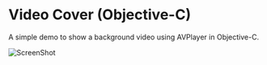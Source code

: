 Video Cover (Objective-C)
==============

A simple demo to show a background video using AVPlayer in Objective-C.

![ScreenShot](https://github.com/bichenkk/ios-videocover-demo/blob/master/Screenshots/IMG_F7DB679F60F0-1.jpeg)
